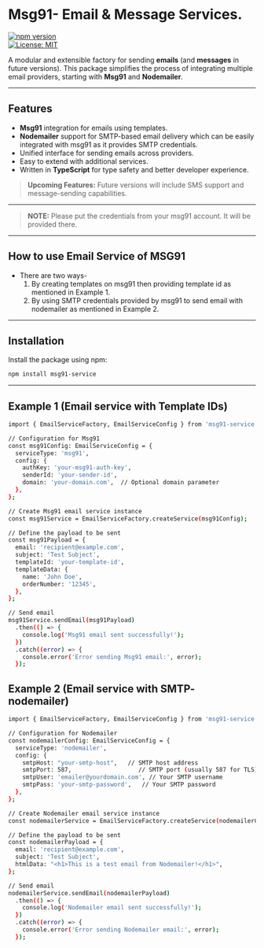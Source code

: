 # Msg91- Email & Message Services.

[![npm version](https://badge.fury.io/js/message-email-service-factory.svg)](https://www.npmjs.com/package/message-email-service-factory)  
[![License: MIT](https://img.shields.io/badge/License-MIT-yellow.svg)](https://opensource.org/licenses/MIT)

A modular and extensible factory for sending **emails** (and **messages** in future versions). This package simplifies the process of integrating multiple email providers, starting with **Msg91** and **Nodemailer**.

---

## Features
- **Msg91** integration for emails using templates.
- **Nodemailer** support for SMTP-based email delivery which can be easily integrated with msg91 as it provides SMTP credentials.
- Unified interface for sending emails across providers.
- Easy to extend with additional services.
- Written in **TypeScript** for type safety and better developer experience.

> **Upcoming Features:** Future versions will include SMS support and message-sending capabilities.

---

> **NOTE:** Please put the credentials from your msg91 account. It will be provided there.

---

## How to use Email Service of MSG91
- There are two ways-
  1. By creating templates on msg91 then providing template id as mentioned in Example 1.
  2. By using SMTP credentials provided by msg91 to send email with nodemailer as mentioned in Example 2.

---

## Installation

Install the package using npm:

```bash
npm install msg91-service
```

---

## Example 1 (Email service with Template IDs)

```bash
import { EmailServiceFactory, EmailServiceConfig } from 'msg91-service';

// Configuration for Msg91
const msg91Config: EmailServiceConfig = {
  serviceType: 'msg91',
  config: {
    authKey: 'your-msg91-auth-key',
    senderId: 'your-sender-id',
    domain: 'your-domain.com',  // Optional domain parameter
  },
};

// Create Msg91 email service instance
const msg91Service = EmailServiceFactory.createService(msg91Config);

// Define the payload to be sent
const msg91Payload = {
  email: 'recipient@example.com',
  subject: 'Test Subject',
  templateId: 'your-template-id',
  templateData: {
    name: 'John Doe',
    orderNumber: '12345',
  },
};

// Send email
msg91Service.sendEmail(msg91Payload)
  .then(() => {
    console.log('Msg91 email sent successfully!');
  })
  .catch((error) => {
    console.error('Error sending Msg91 email:', error);
  });
```

## Example 2 (Email service with SMTP- nodemailer)

```bash
import { EmailServiceFactory, EmailServiceConfig } from 'msg91-service';

// Configuration for Nodemailer
const nodemailerConfig: EmailServiceConfig = {
  serviceType: 'nodemailer',
  config: {
    smtpHost: "your-smtp-host",   // SMTP host address
    smtpPort: 587,                   // SMTP port (usually 587 for TLS)
    smtpUser: 'emailer@yourdomain.com', // Your SMTP username
    smtpPass: 'your-smtp-password',   // Your SMTP password
  },
};

// Create Nodemailer email service instance
const nodemailerService = EmailServiceFactory.createService(nodemailerConfig);

// Define the payload to be sent
const nodemailerPayload = {
  email: 'recipient@example.com',
  subject: 'Test Subject',
  htmlData: "<h1>This is a test email from Nodemailer!</h1>",
};

// Send email
nodemailerService.sendEmail(nodemailerPayload)
  .then(() => {
    console.log('Nodemailer email sent successfully!');
  })
  .catch((error) => {
    console.error('Error sending Nodemailer email:', error);
  });
```
